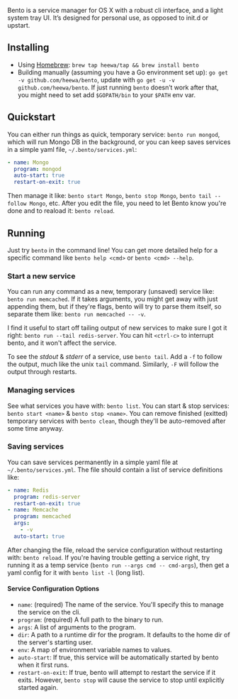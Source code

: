 Bento is a service manager for OS X with a robust cli interface, and a light system tray UI. It’s designed for personal use, as opposed to init.d or upstart.

## Installing

* Using [Homebrew](http://brew.sh/): `brew tap heewa/tap && brew install bento`
* Building manually (assuming you have a Go environment set up): `go get -v github.com/heewa/bento`, update with `go get -u -v github.com/heewa/bento`. If just running `bento` doesn’t work after that, you might need to set add `$GOPATH/bin` to your `$PATH` env var.

## Quickstart

You can either run things as quick, temporary service: `bento run mongod`, which will run Mongo DB in the background, or you can keep saves services in a simple yaml file, `~/.bento/services.yml`:

```yaml
- name: Mongo
  program: mongod
  auto-start: true
  restart-on-exit: true
```

Then manage it like: `bento start Mongo`, `bento stop Mongo`, `bento tail --follow Mongo`, etc. After you edit the file, you need to let Bento know you're done and to reaload it: `bento reload`.


## Running

Just try `bento` in the command line! You can get more detailed help for a specific command like `bento help <cmd>` or `bento <cmd> --help`.

### Start a new service

You can run any command as a new, temporary (unsaved) service like: `bento run memcached`. If it takes arguments, you might get away with just appending them, but if they're flags, bento will try to parse them itself, so separate them like: `bento run memcached -- -v`.

I find it useful to start off tailing output of new services to make sure I got it right: `bento run --tail redis-server`. You can hit `<ctrl-c>` to interrupt bento, and it won't affect the service.

To see the _stdout_ & _stderr_ of a service, use `bento tail`. Add a `-f` to follow the output, much like the unix `tail` command. Similarly, `-F` will follow the output through restarts.

### Managing services

See what services you have with: `bento list`. You can start & stop services: `bento start <name>` & `bento stop <name>`. You can remove finished (exitted) temporary services with `bento clean`, though they'll be auto-removed after some time anyway.

### Saving services

You can save services permanently in a simple yaml file at `~/.bento/services.yml`. The file should contain a list of service definitions like:

```yaml
- name: Redis
  program: redis-server
  restart-on-exit: true
- name: Memcache
  program: memcached
  args:
    - -v
  auto-start: true
```

After changing the file, reload the service configuration without restarting with: `bento reload`. If you're having trouble getting a service right, try running it as a temp service (`bento run --args cmd -- cmd-args`), then get a yaml config for it with `bento list -l` (long list).

#### Service Configuration Options

* `name`: (required) The name of the service. You'll specify this to manage the service on the cli.
* `program`: (required) A full path to the binary to run.
* `args`: A list of arguments to the program.
* `dir`: A path to a runtime dir for the program. It defaults to the home dir of the server's starting user.
* `env`: A map of environment variable names to values.
* `auto-start`: If true, this service will be automatically started by bento when it first runs.
* `restart-on-exit`: If true, bento will attempt to restart the service if it exits. However, `bento stop` will cause the service to stop until explicitly started again.
